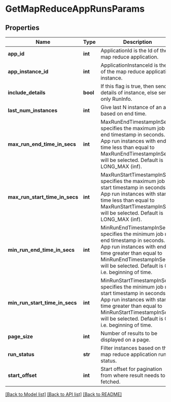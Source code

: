 # GetMapReduceAppRunsParams

## Properties
Name | Type | Description | Notes
------------ | ------------- | ------------- | -------------
**app_id** | **int** | ApplicationId is the Id of the map reduce application. | [optional] 
**app_instance_id** | **int** | ApplicationInstanceId is the Id of the map reduce application instance. | [optional] 
**include_details** | **bool** | If this flag is true, then send details of instance, else send only RunInfo. | [optional] 
**last_num_instances** | **int** | Give last N instance of an app based on end time. | [optional] 
**max_run_end_time_in_secs** | **int** | MaxRunEndTimestampInSecs specifies the maximum job run end timestamp in seconds. App run instances with end time less than equal to MaxRunEndTimestampInSecs will be selected. Default is LONG_MAX (inf). | [optional] 
**max_run_start_time_in_secs** | **int** | MaxRunStartTimestampInSecs specifies the maximum job run start timestamp in seconds. App run instances with start time less than equal to MaxRunStartTimestampInSecs will be selected. Default is LONG_MAX (inf). | [optional] 
**min_run_end_time_in_secs** | **int** | MinRunEndTimestampInSecs specifies the minimum job run end timestamp in seconds. App run instances with end time greater than equal to MinRunEndTimestampInSecs will be selected. Default is 0, i.e. beginning of time. | [optional] 
**min_run_start_time_in_secs** | **int** | MinRunStartTimestampInSecs specifies the minimum job run start timestamp in seconds. App run instances with start time greater than equal to MinRunStartTimestampInSecs will be selected. Default is 0, i.e. beginning of time. | [optional] 
**page_size** | **int** | Number of results to be displayed on a page. | [optional] 
**run_status** | **str** | Filter instances based on the map reduce application run status. | [optional] 
**start_offset** | **int** | Start offset for pagination from where result needs to be fetched. | [optional] 

[[Back to Model list]](../README.md#documentation-for-models) [[Back to API list]](../README.md#documentation-for-api-endpoints) [[Back to README]](../README.md)


